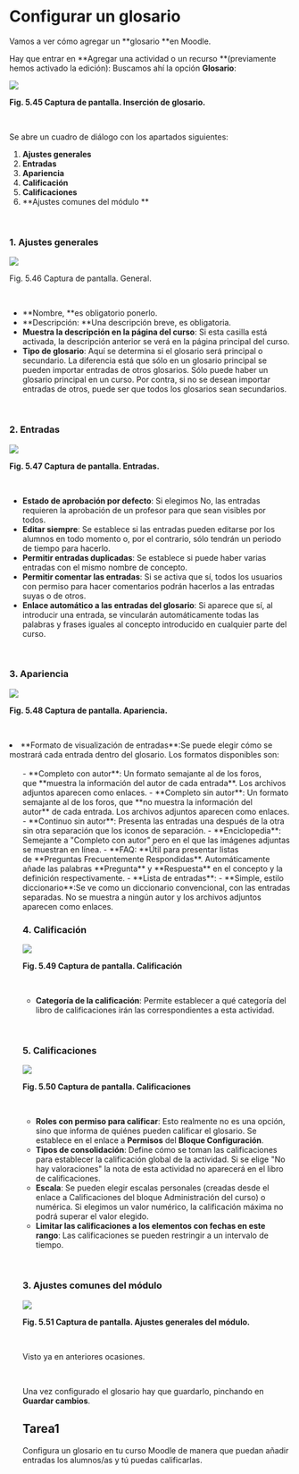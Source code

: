 
# Configurar un glosario

Vamos a ver cómo agregar un **glosario **en Moodle.

Hay que entrar en **Agregar una actividad o un recurso **(previamente hemos activado la edición): Buscamos ahí la opción **Glosario**:


![](img/glosario-agregar_glosario.png)

**Fig. 5.45 Captura de pantalla. Inserción de glosario.**

 

Se abre un cuadro de diálogo con los apartados siguientes:

1. **Ajustes generales**
1. **Entradas**
1. **Apariencia**
1. **Calificación**
1. **Calificaciones**
1. **Ajustes comunes del módulo **

 

### **1. Ajustes generales**


![](img/glosario-general.png)

Fig. 5.46 Captura de pantalla. General.

 

- **Nombre, **es obligatorio ponerlo.
- **Descripción: **Una descripción breve, es obligatoria.
- **Muestra la descripción en la página del curso**: Si esta casilla está activada, la descripción anterior se verá en la página principal del curso.
- **Tipo de glosario**: Aquí se determina si el glosario será principal o secundario. La diferencia está que sólo en un glosario principal se pueden importar entradas de otros glosarios. Sólo puede haber un glosario principal en un curso. Por contra, si no se desean importar entradas de otros, puede ser que todos los glosarios sean secundarios.

 

### 2. Entradas


![](img/glosario-entradas.png)

**Fig. 5.47 Captura de pantalla. Entradas.**

 

- **Estado de aprobación por defecto**: Si elegimos No, las entradas requieren la aprobación de un profesor para que sean visibles por todos.
- **Editar siempre**: Se establece si las entradas pueden editarse por los alumnos en todo momento o, por el contrario, sólo tendrán un periodo de tiempo para hacerlo.
- **Permitir entradas duplicadas**: Se establece si puede haber varias entradas con el mismo nombre de concepto.
- **Permitir comentar las entradas**: Si se activa que sí, todos los usuarios con permiso para hacer comentarios podrán hacerlos a las entradas suyas o de otros.
- **Enlace automático a las entradas del glosario**: Si aparece que sí, al introducir una entrada, se vincularán automáticamente todas las palabras y frases iguales al concepto introducido en cualquier parte del curso.

 

### 3. Apariencia


![](img/glosario-apariencia.png)

**Fig. 5.48 Captura de pantalla. Apariencia.**

 

<li>**Formato de visualización de entradas**:Se puede elegir cómo se mostrará cada entrada dentro del glosario. Los formatos disponibles son:<br/><br/>
<ul>
- **Completo con autor**: Un formato semajante al de los foros, que **muestra la información del autor de cada entrada**. Los archivos adjuntos aparecen como enlaces.
- **Completo sin autor**: Un formato semajante al de los foros, que **no muestra la información del autor** de cada entrada. Los archivos adjuntos aparecen como enlaces.
- **Continuo sin autor**: Presenta las entradas una después de la otra sin otra separación que los iconos de separación.
- **Enciclopedia**: Semejante a "Completo con autor" pero en el que las imágenes adjuntas se muestran en línea.
- **FAQ: **Útil para presentar listas de **Preguntas Frecuentemente Respondidas**. Automáticamente añade las palabras **Pregunta** y **Respuesta** en el concepto y la definición respectivamente.
- **Lista de entradas**:
- **Simple, estilo diccionario**:Se ve como un diccionario convencional, con las entradas separadas. No se muestra a ningún autor y los archivos adjuntos aparecen como enlaces.

### **4. Calificación**


![](img/glosario-calificacion.png)

**Fig. 5.49 Captura de pantalla. Calificación**

 

- **Categoría de la calificación**: Permite establecer a qué categoría del libro de calificaciones irán las correspondientes a esta actividad.

 

### 5. Calificaciones


![](img/glosario-calificaciones.png)

**Fig. 5.50 Captura de pantalla. Calificaciones**

 

- **Roles con permiso para calificar**: Esto realmente no es una opción, sino que informa de quiénes pueden calificar el glosario. Se establece en el enlace a **Permisos** del **Bloque Configuración**.
- **Tipos de consolidación**: Define cómo se toman las calificaciones para establecer la calificación global de la actividad. Si se elige "No hay valoraciones" la nota de esta actividad no aparecerá en el libro de calificaciones.
- **Escala**: Se pueden elegir escalas personales (creadas desde el enlace a Calificaciones del bloque Administración del curso) o numérica. Si elegimos un valor numérico, la calificación máxima no podrá superar el valor elegido.
- **Limitar las calificaciones a los elementos con fechas en este rango**: Las calificaciones se pueden restringir a un intervalo de tiempo.

 

### **3. Ajustes comunes del módulo**


![](img/glosario-ajustes_generales_del_modulo.png)

**Fig. 5.51 Captura de pantalla. Ajustes generales del módulo.**

 

Visto ya en anteriores ocasiones.

 

Una vez configurado el glosario hay que guardarlo, pinchando en **Guardar cambios**.

## Tarea1

Configura un glosario en tu curso Moodle de manera que puedan añadir entradas los alumnos/as y tú puedas calificarlas.
